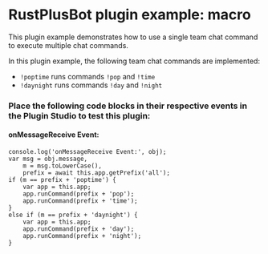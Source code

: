 # **RustPlusBot** plugin example: macro

This plugin example demonstrates how to use a single team chat command to execute multiple chat commands.

In this plugin example, the following team chat commands are implemented:

- `!poptime` runs commands `!pop` and `!time`
- `!daynight` runs commands `!day` and `!night`

### Place the following code blocks in their respective events in the Plugin Studio to test this plugin:

#### onMessageReceive Event:

```
console.log('onMessageReceive Event:', obj);
var msg = obj.message,
    m = msg.toLowerCase(),
    prefix = await this.app.getPrefix('all');
if (m == prefix + 'poptime') {
    var app = this.app;
    app.runCommand(prefix + 'pop');
    app.runCommand(prefix + 'time');
}
else if (m == prefix + 'daynight') {
    var app = this.app;
    app.runCommand(prefix + 'day');
    app.runCommand(prefix + 'night');
}
```
